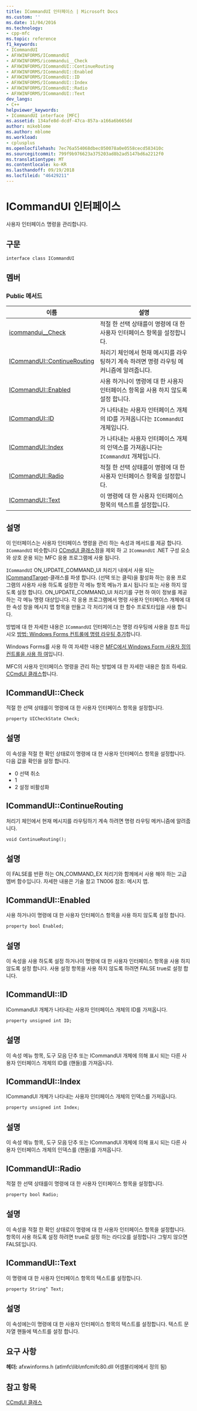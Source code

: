 ```yaml
---
title: ICommandUI 인터페이스 | Microsoft Docs
ms.custom: ''
ms.date: 11/04/2016
ms.technology:
- cpp-mfc
ms.topic: reference
f1_keywords:
- ICommandUI
- AFXWINFORMS/ICommandUI
- AFXWINFORMS/icommandui__Check
- AFXWINFORMS/ICommandUI::ContinueRouting
- AFXWINFORMS/ICommandUI::Enabled
- AFXWINFORMS/ICommandUI::ID
- AFXWINFORMS/ICommandUI::Index
- AFXWINFORMS/ICommandUI::Radio
- AFXWINFORMS/ICommandUI::Text
dev_langs:
- C++
helpviewer_keywords:
- ICommandUI interface [MFC]
ms.assetid: 134afe8d-dcdf-47ca-857a-a166a6b665dd
author: mikeblome
ms.author: mblome
ms.workload:
- cplusplus
ms.openlocfilehash: 7ec76a554068dbec050078a0e0558cecd583410c
ms.sourcegitcommit: 799f9b976623a375203ad8b2ad5147bd6a2212f0
ms.translationtype: MT
ms.contentlocale: ko-KR
ms.lasthandoff: 09/19/2018
ms.locfileid: "46429211"
---
```

# <a name="icommandui-interface"></a>ICommandUI 인터페이스

사용자 인터페이스 명령을 관리합니다.

## <a name="syntax"></a>구문

```
interface class ICommandUI
```

## <a name="members"></a>멤버

### <a name="public-methods"></a>Public 메서드

|이름|설명|
|----------|-----------------|
|[icommandui__Check](#check)|적절 한 선택 상태를이 명령에 대 한 사용자 인터페이스 항목을 설정합니다.|
|[ICommandUI::ContinueRouting](#continuerouting)|처리기 체인에서 현재 메시지를 라우팅하기 계속 하려면 명령 라우팅 메커니즘에 알려줍니다.|
|[ICommandUI::Enabled](#enabled)|사용 하거나이 명령에 대 한 사용자 인터페이스 항목을 사용 하지 않도록 설정 합니다.|
|[ICommandUI::ID](#id)|가 나타내는 사용자 인터페이스 개체의 ID를 가져옵니다는 `ICommandUI` 개체입니다.|
|[ICommandUI::Index](#index)|가 나타내는 사용자 인터페이스 개체의 인덱스를 가져옵니다는 `ICommandUI` 개체입니다.|
|[ICommandUI::Radio](#radio)|적절 한 선택 상태를이 명령에 대 한 사용자 인터페이스 항목을 설정합니다.|
|[ICommandUI::Text](#text)|이 명령에 대 한 사용자 인터페이스 항목의 텍스트를 설정합니다.|

## <a name="remarks"></a>설명

이 인터페이스는 사용자 인터페이스 명령을 관리 하는 속성과 메서드를 제공 합니다. `ICommandUI` 비슷합니다 [CCmdUI 클래스](../../mfc/reference/ccmdui-class.md)점을 제외 하 고 `ICommandUI` .NET 구성 요소와 상호 운용 되는 MFC 응용 프로그램에 사용 됩니다.

`ICommandUI` ON_UPDATE_COMMAND_UI 처리기 내에서 사용 되는 [ICommandTarget](../../mfc/reference/icommandtarget-interface.md)-클래스를 파생 합니다. (선택 또는 클릭)을 활성화 하는 응용 프로그램의 사용자 사용 하도록 설정한 각 메뉴 항목 메뉴가 표시 됩니다 또는 사용 하지 않도록 설정 합니다. ON_UPDATE_COMMAND_UI 처리기를 구현 하 여이 정보를 제공 하는 각 메뉴 명령 대상입니다. 각 응용 프로그램에서 명령 사용자 인터페이스 개체에 대 한 속성 창을 메시지 맵 항목을 만들고 각 처리기에 대 한 함수 프로토타입을 사용 합니다.

방법에 대 한 자세한 내용은 `ICommandUI` 인터페이스는 명령 라우팅에 사용을 참조 하십시오 [방법: Windows Forms 컨트롤에 명령 라우팅 추가](../../dotnet/how-to-add-command-routing-to-the-windows-forms-control.md)합니다.

Windows Forms를 사용 하 여 자세한 내용은 [MFC에서 Windows Form 사용자 정의 컨트롤을 사용 하 여](../../dotnet/using-a-windows-form-user-control-in-mfc.md)입니다.

MFC의 사용자 인터페이스 명령을 관리 하는 방법에 대 한 자세한 내용은 참조 하세요. [CCmdUI 클래스](../../mfc/reference/ccmdui-class.md)합니다.

## <a name="check"></a> ICommandUI::Check

적절 한 선택 상태를이 명령에 대 한 사용자 인터페이스 항목을 설정합니다.
```
property UICheckState Check;
```
## <a name="remarks"></a>설명

이 속성을 적절 한 확인 상태로이 명령에 대 한 사용자 인터페이스 항목을 설정합니다. 다음 값을 확인을 설정 합니다.
- 0 선택 취소
- 1
- 2 설정 비활성화

## <a name="continuerouting"></a> ICommandUI::ContinueRouting

처리기 체인에서 현재 메시지를 라우팅하기 계속 하려면 명령 라우팅 메커니즘에 알려줍니다.
```
void ContinueRouting();
```
## <a name="remarks"></a>설명

이 FALSE를 반환 하는 ON_COMMAND_EX 처리기와 함께에서 사용 해야 하는 고급 멤버 함수입니다. 자세한 내용은 기술 참고 TN006 참조: 메시지 맵.

## <a name="enabled"></a> ICommandUI::Enabled

사용 하거나이 명령에 대 한 사용자 인터페이스 항목을 사용 하지 않도록 설정 합니다.
```
property bool Enabled;
```
## <a name="remarks"></a>설명

이 속성을 사용 하도록 설정 하거나이 명령에 대 한 사용자 인터페이스 항목을 사용 하지 않도록 설정 합니다. 사용 설정 항목을 사용 하지 않도록 하려면 FALSE true로 설정 합니다.

## <a name="id"></a> ICommandUI::ID

ICommandUI 개체가 나타내는 사용자 인터페이스 개체의 ID를 가져옵니다.
```
property unsigned int ID;
```
## <a name="remarks"></a>설명

이 속성 메뉴 항목, 도구 모음 단추 또는 ICommandUI 개체에 의해 표시 되는 다른 사용자 인터페이스 개체의 ID를 (핸들)를 가져옵니다.

## <a name="index"></a> ICommandUI::Index

ICommandUI 개체가 나타내는 사용자 인터페이스 개체의 인덱스를 가져옵니다.
```
property unsigned int Index;
```
## <a name="remarks"></a>설명

이 속성 메뉴 항목, 도구 모음 단추 또는 ICommandUI 개체에 의해 표시 되는 다른 사용자 인터페이스 개체의 인덱스를 (핸들)를 가져옵니다.

## <a name="radio"></a> ICommandUI::Radio

적절 한 선택 상태를이 명령에 대 한 사용자 인터페이스 항목을 설정합니다.
```
property bool Radio;
```
## <a name="remarks"></a>설명

이 속성을 적절 한 확인 상태로이 명령에 대 한 사용자 인터페이스 항목을 설정합니다. 항목이 사용 하도록 설정 하려면 true로 설정 하는 라디오를 설정합니다 그렇지 않으면 FALSE입니다.

## <a name="text"></a> ICommandUI::Text

이 명령에 대 한 사용자 인터페이스 항목의 텍스트를 설정합니다.
```
property String^ Text;
```
## <a name="remarks"></a>설명

이 속성에는이 명령에 대 한 사용자 인터페이스 항목의 텍스트를 설정합니다. 텍스트 문자열 핸들에 텍스트를 설정 합니다.

## <a name="requirements"></a>요구 사항

**헤더:** afxwinforms.h (atlmfc\lib\mfcmifc80.dll 어셈블리에에서 정의 됨)

## <a name="see-also"></a>참고 항목

[CCmdUI 클래스](../../mfc/reference/ccmdui-class.md)
